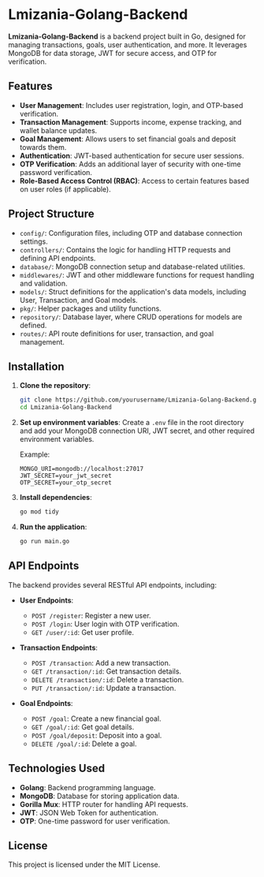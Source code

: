 # Lmizania-Golang-Backend

**Lmizania-Golang-Backend** is a backend project built in Go, designed for managing transactions, goals, user authentication, and more. It leverages MongoDB for data storage, JWT for secure access, and OTP for verification.

## Features

- **User Management**: Includes user registration, login, and OTP-based verification.
- **Transaction Management**: Supports income, expense tracking, and wallet balance updates.
- **Goal Management**: Allows users to set financial goals and deposit towards them.
- **Authentication**: JWT-based authentication for secure user sessions.
- **OTP Verification**: Adds an additional layer of security with one-time password verification.
- **Role-Based Access Control (RBAC)**: Access to certain features based on user roles (if applicable).

## Project Structure

- `config/`: Configuration files, including OTP and database connection settings.
- `controllers/`: Contains the logic for handling HTTP requests and defining API endpoints.
- `database/`: MongoDB connection setup and database-related utilities.
- `middlewares/`: JWT and other middleware functions for request handling and validation.
- `models/`: Struct definitions for the application's data models, including User, Transaction, and Goal models.
- `pkg/`: Helper packages and utility functions.
- `repository/`: Database layer, where CRUD operations for models are defined.
- `routes/`: API route definitions for user, transaction, and goal management.

## Installation

1. **Clone the repository**:
   ```bash
   git clone https://github.com/yourusername/Lmizania-Golang-Backend.git
   cd Lmizania-Golang-Backend
   ```

2. **Set up environment variables**:
   Create a `.env` file in the root directory and add your MongoDB connection URI, JWT secret, and other required environment variables.
   
   Example:
   ```
   MONGO_URI=mongodb://localhost:27017
   JWT_SECRET=your_jwt_secret
   OTP_SECRET=your_otp_secret
   ```

3. **Install dependencies**:
   ```bash
   go mod tidy
   ```

4. **Run the application**:
   ```bash
   go run main.go
   ```

## API Endpoints

The backend provides several RESTful API endpoints, including:

- **User Endpoints**:
  - `POST /register`: Register a new user.
  - `POST /login`: User login with OTP verification.
  - `GET /user/:id`: Get user profile.

- **Transaction Endpoints**:
  - `POST /transaction`: Add a new transaction.
  - `GET /transaction/:id`: Get transaction details.
  - `DELETE /transaction/:id`: Delete a transaction.
  - `PUT /transaction/:id`: Update a transaction.

- **Goal Endpoints**:
  - `POST /goal`: Create a new financial goal.
  - `GET /goal/:id`: Get goal details.
  - `POST /goal/deposit`: Deposit into a goal.
  - `DELETE /goal/:id`: Delete a goal.

## Technologies Used

- **Golang**: Backend programming language.
- **MongoDB**: Database for storing application data.
- **Gorilla Mux**: HTTP router for handling API requests.
- **JWT**: JSON Web Token for authentication.
- **OTP**: One-time password for user verification.

## License

This project is licensed under the MIT License.

